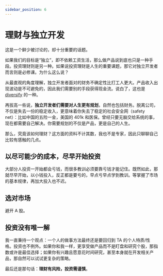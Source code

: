 ```yaml
---
sidebar_position: 6
---
```


# 理财与独立开发

这是一个鲜少被讨论的，却十分重要的话题。

如果我们的目标是“独立”，即不依赖工资生活，那么做产品说到底也只是一种手段。投资理财则是另一种。如果说投资理财是人生的重要课题，那它对独立开发者而言则是必修课。为什么这么说？

从最直观的角度理解，独立开发者面对的财务不确定性比打工人更大。产品收入出现波动是不可避免的，因此我们需要别的手段获得现金流。说白了，这也是 [diversify](https://zh.wikipedia.org/zh-cn/%E5%A4%9A%E8%A7%92%E5%8C%96%E6%8A%95%E8%B3%87) 的一种。

再拔高一些说，**独立开发者们需要对人生更有规划**，自然也包括财务。脱离公司，不仅是失去一份的稳定收入，更意味着你失去了稳定的社会安全网（safety net）：比如中国的五险一金，美国的 401k 和医保。曾经只要无脑交给系统的事，现在都需要自己解决。你需要规划的不仅是产品，更是自己的人生。

那么，究竟该如何理财？这方面的资料不计其数，我也不是专家，因此只聊聊自己比较有感触的几点。

## 以尽可能少的成本，尽早开始投资

大部分人投资一开始都会亏钱，而很多教训必须要靠亏钱才能记住。既然如此，那就尽早开始，以小钱投入，反正都是要亏的，早点亏早点学到教训。等掌握了市场的基本规律，再加大投入也不迟。

## 选对市场

避开 A 股。

## 投资没有唯一解

我一直秉持一个观点：一个人的做事方法最终还是要回归到 TA 的个人特质/性格。投资也不例外。如果你和我一样，更享受做产品而不是盯盘和研究个股，那指数或许是最佳选择；如果你有兴趣且愿意花时间研究，甚至本身就在开发相关产品，那自然可以试试更复杂的策略。

最后还是那句话：**理财有风险，投资需谨慎**。